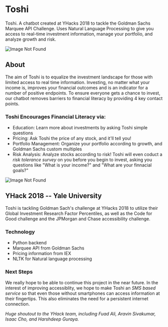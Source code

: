 # Toshi
 Toshi. A chatbot created at YHacks 2018 to tackle the Goldman Sachs Marquee API Challenge. Uses Natural Language Processing to give you access to real-time investment information, manage your portfolio, and analyze growth and risk.
 

 ![Image Not Found](toshiabout.png)


 ## About
 The aim of Toshi is to equalize the investment landscape for those with limited access to real time information. Investing, no matter what your income is, improves your financial outcomes and is an indicator for a number of positive endpoints. To ensure everyone gets a chance to invest, our chatbot removes barriers to financial literacy by providing 4 key contact points.

### Toshi Encourages Financial Literacy via:
 * Education: Learn more about investments by asking Toshi simple questions
 * Pricing: Ask Toshi the price of any stock, and it'll tell you!
 * Portfolio Management: Organize your portfolio according to growth, and Goldman Sachs custom multiples
 * Risk Analysis: Analyze stocks according to risk! Toshi will even coduct a *risk tolerance survey* on you before you begin to invest, asking you questions like "What is your income?" and "What are your finnacial goals?"
 
 ![Image Not Found](botoutput.png)
 
 ## YHack 2018 -- Yale University 
 Toshi is tackling Goldman Sach's challenge at YHacks 2018 to utilize their Global Investment Research Factor Percentiles, as well as the Code for Good challenge and the JPMorgan and Chase accessibility challenge.


 ### Technology
 * Python backend
 * Marquee API from Goldman Sachs
 * Pricing information from IEX
 * NLTK for Natural language processing
 
 

 ### Next Steps

 We really hope to be able to continue this project in the near future. In the interest of improving accessiblity, we hope to make Toshi an *SMS based service* so that even those without smartphones can access information at their fingertips. This also eliminates the need for a persistent internet connection.

 *Huge shoutout to the YHack team, including Fuad Ali, Aravin Sivakumar, Isaac Cho, and Harshdeep Guraya.*

